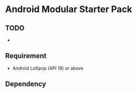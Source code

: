 # Android Modular Starter Pack

## TODO
-

## Requirement
* Android Lollipop (API 19) or above

## Dependency

